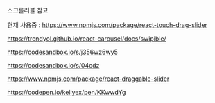 스크롤러블 참고

현재 사용중 : https://www.npmjs.com/package/react-touch-drag-slider

https://trendyol.github.io/react-carousel/docs/swipible/

https://codesandbox.io/s/j356wz6wy5


https://codesandbox.io/s/04cdz


https://www.npmjs.com/package/react-draggable-slider


https://codepen.io/kellyex/pen/KKwwdYg